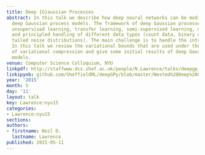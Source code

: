 ```yaml
---
title: Deep {G}aussian Processes
abstract: In this talk we describe how deep neural networks can be modified to produce
  deep Gaussian process models. The framework of deep Gaussian processes allow for
  unsupervised learning, transfer learning, semi-supervised learning, multi-task learning
  and principled handling of different data types (count data, binary data, heavy
  tailed noise distributions). The main challenge is to handle the intractabilities.
  In this talk we review the variational bounds that are used under the framework
  of variational compression and give some initial results of deep Gaussian process
  models.
venue: Computer Science Colloquium, NYU
linkpdf: http://staffwww.dcs.shef.ac.uk/people/N.Lawrence/talks/deepgp_nyu15.pdf
linkipynb: github.com/SheffieldML/deepGPy/blob/master/Nested%20Deep%20GPs.ipynb
year: '2015'
month: 5
day: '11'
layout: talk
key: Lawrence:nyu15
categories:
- Lawrence:nyu15
sections: 
authors:
- firstname: Neil D.
  lastname: Lawrence
published: 2015-05-11
---
```

